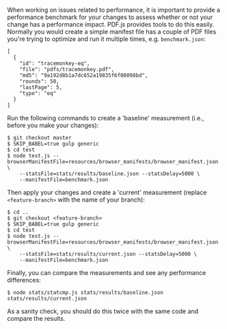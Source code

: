When working on issues related to performance, it is important to provide a performance benchmark for your changes to assess whether or not your change has a performance impact. PDF.js provides tools to do this easily. Normally you would create a simple manifest file has a couple of PDF files you're trying to optimize and run it multiple times, e.g. `benchmark.json`:

```
[
  {
    "id": "tracemonkey-eq",
    "file": "pdfs/tracemonkey.pdf",
    "md5": "9a192d8b1a7dc652a19835f6f08098bd",
    "rounds": 50,
    "lastPage": 5,
    "type": "eq"
  }
]
```

Run the following commands to create a 'baseline' measurement (i.e., before you make your changes):

    $ git checkout master
    $ SKIP_BABEL=true gulp generic
    $ cd test
    $ node test.js --browserManifestFile=resources/browser_manifests/browser_manifest.json \
        --statsFile=stats/results/baseline.json --statsDelay=5000 \
        --manifestFile=benchmark.json

Then apply your changes and create a 'current' measurement (replace `<feature-branch>` with the name of your branch):

    $ cd ..
    $ git checkout <feature-branch>
    $ SKIP_BABEL=true gulp generic
    $ cd test
    $ node test.js --browserManifestFile=resources/browser_manifests/browser_manifest.json \
        --statsFile=stats/results/current.json --statsDelay=5000 \
        --manifestFile=benchmark.json

Finally, you can compare the measurements and see any performance differences:

    $ node stats/statcmp.js stats/results/baseline.json stats/results/current.json

As a sanity check, you should do this twice with the same code and compare the results.